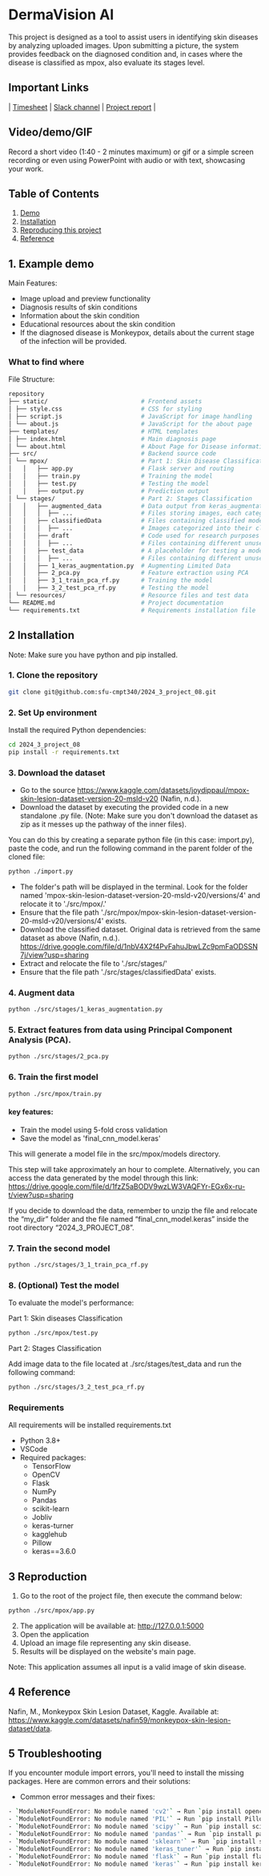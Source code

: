 # DermaVision AI

This project is designed as a tool to assist users in identifying skin diseases by analyzing uploaded images. Upon submitting a picture, the system provides feedback on the diagnosed condition and, in cases where the disease is classified as mpox, also evaluate its stages level.

## Important Links

| [Timesheet](https://1sfu-my.sharepoint.com/:x:/g/personal/hamarneh_sfu_ca/Ea_oAN9CB_hBi3OZi4DQiaIBHtT-s4eWAng1HMl6Hh85kA?e=C4xfla) | [Slack channel](https://app.slack.com/client/T07K7SWL5A4/C07JS14AD43) | [Project report](https://www.overleaf.com/project/66d0b0532317a8cadc2e64f1) |

## Video/demo/GIF

Record a short video (1:40 - 2 minutes maximum) or gif or a simple screen recording or even using PowerPoint with audio or with text, showcasing your work.

## Table of Contents

1. [Demo](#demo)
2. [Installation](#installation)
3. [Reproducing this project](#repro)
4. [Reference](#reference)

<a name="demo"></a>

## 1. Example demo

Main Features:

- Image upload and preview functionality
- Diagnosis results of skin conditions
- Information about the skin condition
- Educational resources about the skin condition
- If the diagnosed disease is Monkeypox, details about the current stage of the infection will be provided.

### What to find where

File Structure:

```bash
repository
├── static/                          # Frontend assets
│ ├── style.css                      # CSS for styling
│ ├── script.js                      # JavaScript for image handling
│ └── about.js                       # JavaScript for the about page
├── templates/                       # HTML templates
│ ├── index.html                     # Main diagnosis page
│ └── about.html                     # About Page for Disease information and team details
├── src/                             # Backend source code
│ └── mpox/                          # Part 1: Skin Disease Classification
│   │   ├── app.py                   # Flask server and routing
│   │   ├── train.py                 # Training the model
│   │   ├── test.py                  # Testing the model
│   │   ├── output.py                # Prediction output
│ └── stages/                        # Part 2: Stages Classification
│   │   ├── augmented_data           # Data output from keras_augmentation.py
│   │   │  ├── ...                   # Files storing images, each categorized into their class
│   │   ├── classifiedData           # Files containing classified model data
│   │   │  ├── ...                   # Images categorized into their class
│   │   ├── draft                    # Code used for research purposes in the past but is currently not in use
│   │   │  ├── ...                   # Files containing different unused algorithms
│   │   ├── test_data                # A placeholder for testing a model with input images.
│   │   │  ├── ...                   # Files containing different unused algorithms
│   │   ├── 1_keras_augmentation.py  # Augmenting Limited Data
│   │   ├── 2_pca.py                 # Feature extraction using PCA
│   │   ├── 3_1_train_pca_rf.py      # Training the model
│   │   ├── 3_2_test_pca_rf.py       # Testing the model
│ └── resources/                     # Resource files and test data
└── README.md                        # Project documentation
└── requirements.txt                 # Requirements installation file
```

<a name="installation"></a>

## 2 Installation

Note: Make sure you have python and pip installed.

### 1. Clone the repository

```bash
git clone git@github.com:sfu-cmpt340/2024_3_project_08.git
```

### 2. Set Up environment

Install the required Python dependencies:

```bash
cd 2024_3_project_08
pip install -r requirements.txt
```

### 3. Download the dataset

- Go to the source https://www.kaggle.com/datasets/joydippaul/mpox-skin-lesion-dataset-version-20-msld-v20 (Nafin, n.d.).
- Download the dataset by executing the provided code in a new standalone .py file. (Note: Make sure you don't download the dataset as zip as it messes up the pathway of the inner files).

You can do this by creating a separate python file (in this case: import.py), paste the code, and run the following command in the parent folder of the cloned file:
```bash
python ./import.py
```
- The folder's path will be displayed in the terminal. Look for the folder named 'mpox-skin-lesion-dataset-version-20-msld-v20/versions/4' and relocate it to './src/mpox/.'
- Ensure that the file path './src/mpox/mpox-skin-lesion-dataset-version-20-msld-v20/versions/4' exists.
- Download the classified dataset. Original data is retrieved from the same dataset as above (Nafin, n.d.). https://drive.google.com/file/d/1nbV4X2f4PvFahuJbwLZc9pmFaODSSN7j/view?usp=sharing
- Extract and relocate the file to './src/stages/'
- Ensure that the file path './src/stages/classifiedData' exists.

### 4. Augment data

```bash
python ./src/stages/1_keras_augmentation.py
```

### 5. Extract features from data using Principal Component Analysis (PCA).

```bash
python ./src/stages/2_pca.py
```

### 6. Train the first model

```bash
python ./src/mpox/train.py
```

#### key features:

- Train the model using 5-fold cross validation
- Save the model as 'final_cnn_model.keras'

This will generate a model file in the src/mpox/models directory.

This step will take approximately an hour to complete. Alternatively, you can access the data generated by the model through this link: https://drive.google.com/file/d/1fzZ5aBODV9wzLW3VAQFYr-EGx6x-ru-t/view?usp=sharing

If you decide to download the data, remember to unzip the file and relocate the “my_dir” folder and the file named “final_cnn_model.keras” inside the root directory “2024_3_PROJECT_08”.

### 7. Train the second model

```bash
python ./src/stages/3_1_train_pca_rf.py
```

### 8. (Optional) Test the model

To evaluate the model's performance:

Part 1: Skin diseases Classification

```bash
python ./src/mpox/test.py
```

Part 2: Stages Classification

Add image data to the file located at ./src/stages/test_data and run the following command:

```bash
python ./src/stages/3_2_test_pca_rf.py
```

### Requirements

All requirements will be installed requirements.txt

- Python 3.8+
- VSCode
- Required packages:
  - TensorFlow
  - OpenCV
  - Flask
  - NumPy
  - Pandas
  - scikit-learn
  - Jobliv
  - keras-turner
  - kagglehub
  - Pillow
  - keras==3.6.0

<a name="repro"></a>

## 3 Reproduction

1. Go to the root of the project file, then execute the command below:

```bash
python ./src/mpox/app.py

```

2. The application will be available at: http://127.0.0.1:5000
3. Open the application
4. Upload an image file representing any skin disease.
5. Results will be displayed on the website's main page.

Note: This application assumes all input is a valid image of skin disease.

<a name="reference"></a>

## 4 Reference

Nafin, M., Monkeypox Skin Lesion Dataset, Kaggle. Available at:
https://www.kaggle.com/datasets/nafin59/monkeypox-skin-lesion-dataset/data.

<a name="Troubleshooting"></a>

## 5 Troubleshooting

If you encounter module import errors, you'll need to install the missing packages. Here are common errors and their solutions:

- Common error messages and their fixes:

```bash
- `ModuleNotFoundError: No module named 'cv2'` → Run `pip install opencv-python`
- `ModuleNotFoundError: No module named 'PIL'` → Run `pip install Pillow`
- `ModuleNotFoundError: No module named 'scipy'` → Run `pip install scipy`
- `ModuleNotFoundError: No module named 'pandas'` → Run `pip install pandas`
- `ModuleNotFoundError: No module named 'sklearn'` → Run `pip install scikit-learn`
- `ModuleNotFoundError: No module named 'keras_tuner'` → Run `pip install keras-tuner`
- `ModuleNotFoundError: No module named 'flask'` → Run `pip install flask`
- `ModuleNotFoundError: No module named 'keras'` → Run `pip install keras`
```
